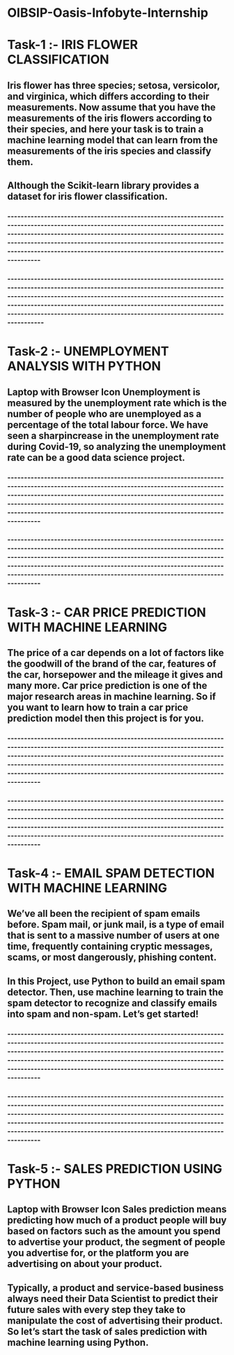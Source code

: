 # OIBSIP-Oasis-Infobyte-Internship


# Task-1 :-  IRIS FLOWER CLASSIFICATION

## Iris flower has three species; setosa, versicolor, and virginica, which differs according to their measurements. Now assume that you have the measurements of the iris flowers according to their species, and here your task is to train a machine learning model that can learn from the measurements of the iris species and classify them.

## Although the Scikit-learn library provides a dataset for iris flower classification.

### -----------------------------------------------------------------------------------------------------------------------------------------------------------------------------------------------------------------------------------------------------------------------------------------------------------------------------------------------


### ------------------------------------------------------------------------------------------------------------------------------------------------------------------------------------------------------------------------------------------------------------------------------------------------------------------------------------------------


# Task-2 :- UNEMPLOYMENT ANALYSIS WITH PYTHON

## Laptop with Browser Icon Unemployment is measured by the unemployment rate which is the number of people who are unemployed as a percentage of the total labour force. We have seen a sharpincrease in the unemployment rate during Covid-19, so analyzing the unemployment rate can be a good data science project.

### -----------------------------------------------------------------------------------------------------------------------------------------------------------------------------------------------------------------------------------------------------------------------------------------------------------------------------------------------

### -----------------------------------------------------------------------------------------------------------------------------------------------------------------------------------------------------------------------------------------------------------------------------------------------------------------------------------------------


# Task-3 :- CAR PRICE PREDICTION WITH MACHINE LEARNING

## The price of a car depends on a lot of factors like the goodwill of the brand of the car, features of the car, horsepower and the mileage it gives and many more. Car price prediction is one of the major research areas in machine learning. So if you want to learn how to train a car price prediction model then this project is for you.

### -----------------------------------------------------------------------------------------------------------------------------------------------------------------------------------------------------------------------------------------------------------------------------------------------------------------------------------------------

### -----------------------------------------------------------------------------------------------------------------------------------------------------------------------------------------------------------------------------------------------------------------------------------------------------------------------------------------------


# Task-4 :- EMAIL SPAM DETECTION WITH MACHINE LEARNING

## We’ve all been the recipient of spam emails before. Spam mail, or junk mail, is a type of email that is sent to a massive number of users at one time, frequently containing cryptic messages, scams, or most dangerously, phishing content.

## In this Project, use Python to build an email spam detector. Then, use machine learning to train the spam detector to recognize and classify emails into spam and non-spam. Let’s get started!

### -----------------------------------------------------------------------------------------------------------------------------------------------------------------------------------------------------------------------------------------------------------------------------------------------------------------------------------------------

### -----------------------------------------------------------------------------------------------------------------------------------------------------------------------------------------------------------------------------------------------------------------------------------------------------------------------------------------------


# Task-5 :- SALES PREDICTION USING PYTHON

## Laptop with Browser Icon Sales prediction means predicting how much of a product people will buy based on factors such as the amount you spend to advertise your product, the segment of people you advertise for, or the platform you are advertising on about your product.

## Typically, a product and service-based business always need their Data Scientist to predict their future sales with every step they take to manipulate the cost of advertising their product. So let’s start the task of sales prediction with machine learning using Python.



